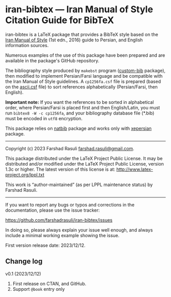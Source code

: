 # iran-bibtex — Iran Manual of Style Citation Guide for BibTeX
iran-bibtex is a LaTeX package that provides a BibTeX style based on the [Iran Manual of Style](https://imos.irandoc.ac.ir) (1st edn., 2016) guide to Persian, and English information sources.

Numerous examples of the use of this package have been prepared and are available in the package's GitHub repository.

The bibliography style produced by `makebst` program ([custom-bib](https://ctan.org/pkg/custom-bib) package), then modified to implement Persian/Farsi language and be compatible with the Iran Manual of Style guidelines. A `cp1256fa.csf` file is prepared (based on the [ascii.csf](https://ctan.org/tex-archive/biblio/bibtex/bibtex-x/csf/ascii.csf) file) to sort references alphabetically (Persian/Farsi, then English).

**Important note:** If you want the references to be sorted in alphabetical order, where Persian/Farsi is placed first and then English/Latin, you must run `bibtex8 -W -c cp1256fa`, and your bibliography database file (*.bib) must be encoded in `utf8` encryption.

This package relies on [natbib](https://ctan.org/pkg/natbib) package and works only with [xepersian](https://ctan.org/pkg/xepersian) package.
___

Copyright (c) 2023 Farshad Rasuli <farshad.rasuli@gmail.com>.

This package distributed under the LaTeX Project Public License. It may be distributed and/or modified under the LaTeX Project Public License, version 1.3c or higher. The latest version of this license is at: http://www.latex-project.org/lppl.txt

This work is “author-maintained” (as per LPPL maintenance status)
by Farshad Rasuli.
___

If you want to report any bugs or typos and corrections in the
documentation, please use the issue tracker:

  <https://github.com/farshadrasuli/iran-bibtex/issues>

In doing so, please always explain your issue well enough, and always
include a minimal working example showing the issue.

First version release date: 2023/12/12.


## Change log
v0.1 (2023/12/12)
  1. First release on CTAN, and GitHub.
  2. Support `@book` entry only
